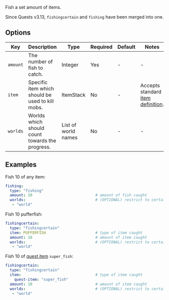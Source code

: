 Fish a set amount of items.

Since Quests v3.13, `fishingcertain` and `fishing` have been merged into
one.

## Options

| Key      | Description                                      | Type                | Required | Default | Notes                                                          |
|----------|--------------------------------------------------|---------------------|----------|---------|----------------------------------------------------------------|
| `amount` | The number of fish to catch.                     | Integer             | Yes      | \-      | \-                                                             |
| `item`   | Specific item which should be used to kill mobs. | ItemStack           | No       | \-      | Accepts standard [item definition](defining_items "wikilink"). |
| `worlds` | Worlds which should count towards the progress.  | List of world names | No       | \-      | \-                                                             |

## Examples

Fish 10 of any item:

``` yaml
fishing:
  type: "fishing"
  amount: 10                            # amount of fish caught
  worlds:                               # (OPTIONAL) restrict to certain worlds
   - "world"
```

Fish 10 pufferfish:

``` yaml
fishingcertain:
  type: "fishingcertain"
  item: PUFFERFISH                      # type of item caught
  amount: 10                            # amount of item caught
  worlds:                               # (OPTIONAL) restrict to certain worlds
   - "world"
```

Fish 10 of [quest item](Defining-items#Quest-items "wikilink")
`super_fish`:

``` yaml
fishingcertain:
  type: "fishingcertain"
  item:                                 # type of item caught
    quest-item: "super_fish"
  amount: 10                            # amount of item caught
  worlds:                               # (OPTIONAL) restrict to certain worlds
   - "world"
```
